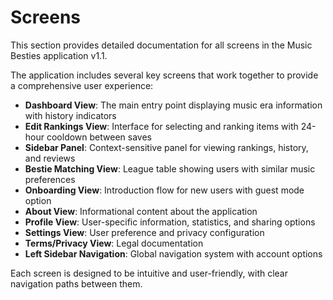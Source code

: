 # Screens

This section provides detailed documentation for all screens in the Music Besties application v1.1.

The application includes several key screens that work together to provide a comprehensive user experience:

- **Dashboard View**: The main entry point displaying music era information with history indicators
- **Edit Rankings View**: Interface for selecting and ranking items with 24-hour cooldown between saves
- **Sidebar Panel**: Context-sensitive panel for viewing rankings, history, and reviews
- **Bestie Matching View**: League table showing users with similar music preferences
- **Onboarding View**: Introduction flow for new users with guest mode option
- **About View**: Informational content about the application
- **Profile View**: User-specific information, statistics, and sharing options
- **Settings View**: User preference and privacy configuration
- **Terms/Privacy View**: Legal documentation
- **Left Sidebar Navigation**: Global navigation system with account options

Each screen is designed to be intuitive and user-friendly, with clear navigation paths between them.
